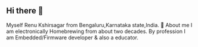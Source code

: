 ## Hi there 👋

<!--
**rn-ksheer/rn-ksheer** is a ✨ _special_ ✨ repository because its `README.md` (this file) appears on your GitHub profile.

Here are some ideas to get you started:

- 🔭 I’m currently working on ...
- 🌱 I’m currently learning ...
- 👯 I’m looking to collaborate on ...
- 🤔 I’m looking for help with ...
- 💬 Ask me about ...
- 📫 How to reach me: ...
- 😄 Pronouns: ...
- ⚡ Fun fact: ...
-->

Myself Renu Kshirsagar from Bengaluru,Karnataka state,India.
:raising_hand: About me
I am electronically Homebrewing from about two decades. By profession I am Embedded/Firmware developer & also a educator.  
